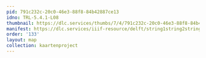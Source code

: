 ```yaml
---
pid: 791c232c-20c0-46e3-88f8-84b42887ce13
idno: TRL-5.4.1-L08
thumbnail: https://dlc.services/thumbs/7/4/791c232c-20c0-46e3-88f8-84b42887ce13/full/400,339/0/default.jpg
manifest: https://dlc.services/iiif-resource/delft/string1string2string3/kaartenproject-2007/TRL-5.4.1-L08
order: '133'
layout: map
collection: kaartenproject
---
```

